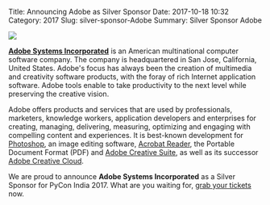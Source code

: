 Title: Announcing Adobe as Silver Sponsor
Date: 2017-10-18 10:32
Category: 2017
Slug: silver-sponsor-Adobe
Summary: Silver Sponsor Adobe


<img src="https://in.pycon.org/2017/images/sponsor/adobe.jpg">

**[Adobe Systems Incorporated](http://www.adobe.com/in/)** is an American multinational computer software company. The company is headquartered in San Jose, California, United States. Adobe's focus has always been the creation of multimedia and creativity software products, with the foray of rich Internet application software. Adobe tools enable to take productivity to the next level while preserving the creative vision. 

Adobe offers products and services that are used by professionals, marketers, knowledge workers, application developers and enterprises for creating, managing, delivering, measuring, optimizing and engaging with compelling content and experiences. It is best-known development for [Photoshop](http://www.photoshop.com/), an image editing software, [Acrobat Reader](https://get.adobe.com/reader/otherversions/), the Portable Document Format (PDF) and [Adobe Creative Suite](https://en.wikipedia.org/wiki/Adobe_Creative_Suite), as well as its successor [Adobe Creative Cloud](http://www.adobe.com/in/creativecloud.html).

We are proud to announce **Adobe Systems Incorporated** as a Silver Sponsor for PyCon India 2017.
What are you waiting for, [grab your tickets](https://in.explara.com/e/pycon-india-2017) now.



